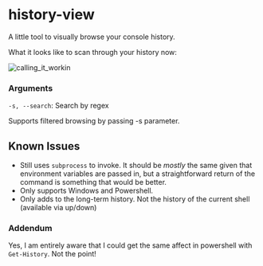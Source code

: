 # history-view
A little tool to visually browse your console history.

What it looks like to scan through your history now:
    
![calling_it_workin](https://user-images.githubusercontent.com/479566/123533473-de861880-d6ca-11eb-8da0-d7b0d7734814.gif)

### Arguments

`-s, --search`: Search by regex

Supports filtered browsing by passing -s parameter. 

## Known Issues

- Still uses `subprocess` to invoke. It should be _mostly_ the same given that environment variables are passed in, but a straightforward return of the command is something that would be better.
- Only supports Windows and Powershell.
- Only adds to the long-term history. Not the history of the current shell (available via up/down)

### Addendum

Yes, I am entirely aware that I could get the same affect in powershell with `Get-History`. Not the point!